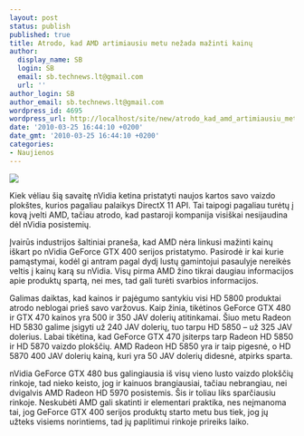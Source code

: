 ```yaml
---
layout: post
status: publish
published: true
title: Atrodo, kad AMD artimiausiu metu nežada mažinti kainų
author:
  display_name: SB
  login: SB
  email: sb.technews.lt@gmail.com
  url: ''
author_login: SB
author_email: sb.technews.lt@gmail.com
wordpress_id: 4695
wordpress_url: http://localhost/site/new/atrodo_kad_amd_artimiausiu_metu_nezada_mazinti_kainu/
date: '2010-03-25 16:44:10 +0200'
date_gmt: '2010-03-25 16:44:10 +0200'
categories:
- Naujienos
---
```

<div class="imgright"><img src="http://www.part.lt/img/b7e1b4402527c24e23ddbe9175161539319.jpg"  /></div>
<p>Kiek vėliau šią savaitę nVidia ketina pristatyti naujos kartos savo vaizdo plokštes, kurios pagaliau palaikys DirectX 11 API. Tai taipogi pagaliau turėtų į kovą įvelti AMD, tačiau atrodo, kad pastaroji kompanija visiškai nesijaudina dėl nVidia posistemių.</p>
<p>Įvairūs industrijos šaltiniai praneša, kad AMD nėra linkusi mažinti kainų iškart po nVidia GeForce GTX 400 serijos pristatymo. Pasirodė ir kai kurie pamąstymai, kodėl gi antram pagal dydį lustų gamintojui pasaulyje nereikės veltis į kainų karą su nVidia. Visų pirma AMD žino tikrai daugiau informacijos apie produktų spartą, nei mes, tad gali turėti svarbios informacijos.</p>
<p>Galimas daiktas, kad kainos ir pajėgumo santykiu visi HD 5800 produktai atrodo neblogai prieš savo varžovus. Kaip žinia, tikėtinos GeForce GTX 480 ir GTX 470 kainos yra 500 ir 350 JAV dolerių atitinkamai. Šiuo metu Radeon HD 5830 galime įsigyti už 240 JAV dolerių, tuo tarpu HD 5850 – už 325 JAV dolerius. Labai tikėtina, kad GeForce GTX 470 įsiterps tarp Radeon HD 5850 ir HD 5870 vaizdo plokščių. AMD Radeon HD 5850 yra ir taip pigesnė, o HD 5870 400 JAV dolerių kainą, kuri yra 50 JAV dolerių didesnė, atpirks sparta.</p>
<p>nVidia GeForce GTX 480 bus galingiausia iš visų vieno lusto vaizdo plokščių rinkoje, tad nieko keisto, jog ir kainuos brangiausiai, tačiau nebrangiau, nei dvigalvis AMD Radeon HD 5970 posistemis. Šis ir toliau liks sparčiausiu rinkoje. Neskubėti AMD gali skatinti ir elementari praktika, nes neįmanoma tai, jog GeForce GTX 400 serijos produktų starto metu bus tiek, jog jų užteks visiems norintiems, tad jų paplitimui rinkoje prireiks laiko.<br /></p>
